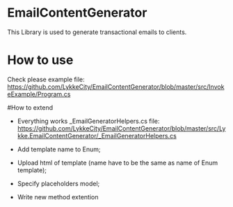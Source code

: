 # EmailContentGenerator

This Library is used to generate transactional emails to clients.

# How to use

Check please example file:
https://github.com/LykkeCity/EmailContentGenerator/blob/master/src/InvokeExample/Program.cs

#How to extend

- Everything works _EmailGeneratorHelpers.cs file: https://github.com/LykkeCity/EmailContentGenerator/blob/master/src/Lykke.EmailContentGenerator/_EmailGeneratorHelpers.cs

- Add template name to Enum;

- Upload html of template (name have to be the same as name of Enum template);

- Specify placeholders model;

- Write new method extention

